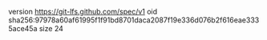 version https://git-lfs.github.com/spec/v1
oid sha256:97978a60af61995f1f91bd8701daca2087f19e336d076b2f616eae3335ace45a
size 24
